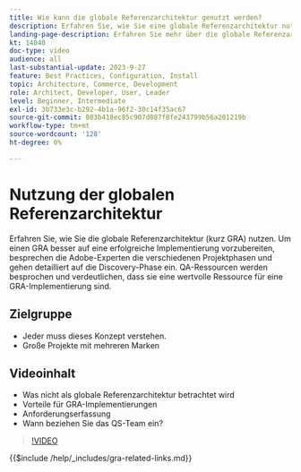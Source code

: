 ```yaml
---
title: Wie kann die globale Referenzarchitektur genutzt werden?
description: Erfahren Sie, wie Sie eine globale Referenzarchitektur nutzen können, um ein skalierbares und widerstandsfähiges Commerce-Erlebnis zu schaffen
landing-page-description: Erfahren Sie mehr über die globale Referenzarchitektur und deren Verwendung mit Adobe Commerce
kt: 14040
doc-type: video
audience: all
last-substantial-update: 2023-9-27
feature: Best Practices, Configuration, Install
topic: Architecture, Commerce, Development
role: Architect, Developer, User, Leader
level: Beginner, Intermediate
exl-id: 3b733e3c-b292-4b1a-96f2-30c14f35ac67
source-git-commit: 803b418ec85c907d087f8fe243799b56a281219b
workflow-type: tm+mt
source-wordcount: '128'
ht-degree: 0%

---
```


# Nutzung der globalen Referenzarchitektur

Erfahren Sie, wie Sie die globale Referenzarchitektur (kurz GRA) nutzen. Um einen GRA besser auf eine erfolgreiche Implementierung vorzubereiten, besprechen die Adobe-Experten die verschiedenen Projektphasen und gehen detailliert auf die Discovery-Phase ein. QA-Ressourcen werden besprochen und verdeutlichen, dass sie eine wertvolle Ressource für eine GRA-Implementierung sind.

## Zielgruppe

* Jeder muss dieses Konzept verstehen.
* Große Projekte mit mehreren Marken

## Videoinhalt

* Was nicht als globale Referenzarchitektur betrachtet wird
* Vorteile für GRA-Implementierungen
* Anforderungserfassung
* Wann beziehen Sie das QS-Team ein?

>[!VIDEO](https://video.tv.adobe.com/v/3424604?learn=on)

{{$include /help/_includes/gra-related-links.md}}
